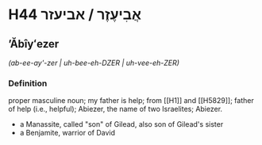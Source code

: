 # H44 אֲבִיעֶזֶר / אביעזר

## ʼĂbîyʻezer

_(ab-ee-ay'-zer | uh-bee-eh-DZER | uh-vee-eh-ZER)_

### Definition

proper masculine noun; my father is help; from [[H1]] and [[H5829]]; father of help (i.e., helpful); Abiezer, the name of two Israelites; Abiezer.

- a Manassite, called "son" of Gilead, also son of Gilead's sister
- a Benjamite, warrior of David
